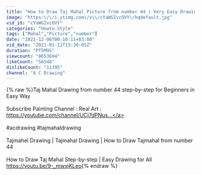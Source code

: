 ```yaml
---
title: "How to Draw Taj Mahal Picture from number 44 | Very Easy Drawing"
image: "https:\/\/i.ytimg.com\/vi\/cYaWGIvcOVY\/hqdefault.jpg"
vid_id: "cYaWGIvcOVY"
categories: "Howto-Style"
tags: ["Mahal","Picture","number"]
date: "2021-12-06T00:10:11+03:00"
vid_date: "2021-01-11T15:30:05Z"
duration: "PT5M9S"
viewcount: "8653694"
likeCount: "56548"
dislikeCount: "11395"
channel: "A C Drawing"
---
```

{% raw %}Taj Mahal Drawing from number 44 step-by-step for Beginners in Easy Way<br /><br />Subscribe Painting Channel : Real Art : <a rel="nofollow" target="blank" href="https://youtube.com/channel/UCj7dPNus...">https://youtube.com/channel/UCj7dPNus...</a><br /><br />#acdrawing #tajmahaldrawing<br /><br />Tajmahel Drawing | Tajmahal Drawing | How to Draw Tajmahal from number 44<br /><br />How to Draw Taj Mahal Step-by-step | Easy Drawing for All<br /><a rel="nofollow" target="blank" href="https://youtu.be/9-_mwxjKLeo">https://youtu.be/9-_mwxjKLeo</a>{% endraw %}

